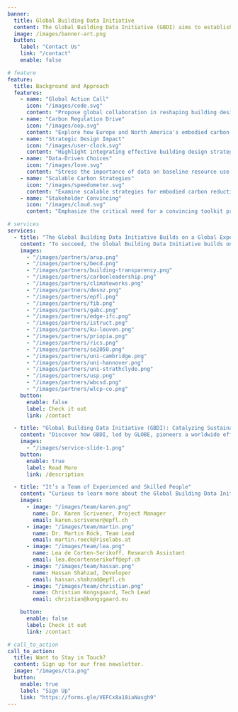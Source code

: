 ```yaml
---
banner:
  title: Global Building Data Initiative
  content: The Global Building Data Initiative (GBDI) aims to establish a global data initiative to inform action for reducing resource use and upfront embodied carbon of new buildings.
  image: /images/banner-art.png
  button:
    label: "Contact Us"
    link: "/contact"
    enable: false

# feature
feature:
  title: Background and Approach
  features:
    - name: "Global Action Call"
      icon: "/images/code.svg"
      content: "Propose global collaboration in reshaping building design, particularly in the booming construction sectors of the Global South, where embodied carbon considerations are currently lacking."
    - name: "Carbon Regulation Drive"
      icon: "/images/oop.svg"
      content: "Explore how Europe and North America's embodied carbon regulations set benchmarks and drive transformative changes in the construction industry."
    - name: "Strategic Design Impact"
      icon: "/images/user-clock.svg"
      content: "Highlight integrating effective building design strategies into projects to significantly cut resource use and embodied carbon, especially in new buildings."
    - name: "Data-Driven Choices"
      icon: "/images/love.svg"
      content: "Stress the importance of data on baseline resource use and carbon emissions for informed decision-making, supporting effective decarbonization and meaningful targets."
    - name: "Scalable Carbon Strategies"
      icon: "/images/speedometer.svg"
      content: "Examine scalable strategies for embodied carbon reduction, exploring their potential to impact the construction industry's overall carbon footprint."
    - name: "Stakeholder Convincing"
      icon: "/images/cloud.svg"
      content: "Emphasize the critical need for a convincing toolkit providing decision-makers with essential data, knowledge, and examples to swiftly gain stakeholder support and drive ambitious decarbonization efforts."

# services
services:
  - title: "The Global Building Data Initiative Builds on a Global Expert Community"
    content: "To succeed, the Global Building Data Initiative builds on a global expert community concerned with whole life embodied carbon assessment to support industry and policy makers. The initiative will expand existing collaborations with representatives from key initiatives such as the Carbon Leadership Forum (CLF) (USA), SE2050 (USA), ECHO (USA), IStructE (UK), BECD (UK), WBCSD (Global), GABC (Global), EDGE World Bank Group (Global). Furthermore, we ensure continued high quality of our work through involvement of leading academic institutions and experts from, for example, ETHZ (CH), EPFL (CH), KU Leuven (BE), University of Strathclyde (UK), University of Washington (USA), DTU (DK)."
    images:
      - "/images/partners/arup.png"
      - "/images/partners/becd.png"
      - "/images/partners/building-transparency.png"
      - "/images/partners/carbonleadership.png"
      - "/images/partners/climateworks.png"
      - "/images/partners/desnz.png"
      - "/images/partners/epfl.png"
      - "/images/partners/fib.png"
      - "/images/partners/gabc.png"
      - "/images/partners/edge-ifc.png"
      - "/images/partners/istruct.png"
      - "/images/partners/ku-leuven.png"
      - "/images/partners/priopia.png"
      - "/images/partners/rics.png"
      - "/images/partners/se2050.png"
      - "/images/partners/uni-cambridge.png"
      - "/images/partners/uni-hannover.png"
      - "/images/partners/uni-strathclyde.png"
      - "/images/partners/usp.png"
      - "/images/partners/wbcsd.png"
      - "/images/partners/wlcp-co.png"
    button:
      enable: false
      label: Check it out
      link: /contact

  - title: "Global Building Data Initiative (GBDI): Catalyzing Sustainable Futures"
    content: "Discover how GBDI, led by GLOBE, pioneers a worldwide effort, leveraging a vast network of 5000+ experts across 150+ nations, to establish a common data protocol for benchmarking and reducing resource use and embodied carbon in new buildings, fostering global collaboration for a sustainable built environment."
    images:
      - "/images/service-slide-1.png"
    button:
      enable: true
      label: Read More
      link: /description

  - title: "It’s a Team of Experienced and Skilled People"
    content: "Curious to learn more about the Global Building Data Initiative and get involved? Get in touch!"
    images:
      - image: "/images/team/karen.png"
        name: Dr. Karen Scrivener, Project Manager
        email: karen.scrivener@epfl.ch
      - image: "/images/team/martin.png"
        name: Dr. Martin Röck, Team Lead
        email: martin.roeck@riselabs.at
      - image: "/images/team/lea.png"
        name: Lea de Corten-Serikoff, Research Assistant
        email: lea.decortenserikoff@epf.ch
      - image: "/images/team/hassan.png"
        name: Hassan Shahzad, Developer
        email: hassan.shahzad@epfl.ch
      - image: "/images/team/christian.png"
        name: Christian Kongsgaard, Tech Lead
        email: christian@kongsgaard.eu

    button:
      enable: false
      label: Check it out
      link: /contact

# call_to_action
call_to_action:
  title: Want to Stay in Touch?
  content: Sign up for our free newsletter.
  image: "/images/cta.png"
  button:
    enable: true
    label: "Sign Up"
    link: "https://forms.gle/VEFCx8a18iaNasgh9"
---
```


